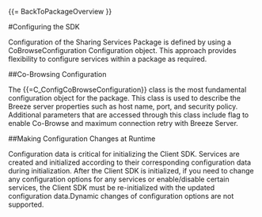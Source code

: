 {{= BackToPackageOverview }}

#Configuring the SDK

Configuration of the Sharing Services Package is defined by using a CoBrowseConfiguration Configuration object. This approach provides flexibility to configure services within a package as required.

##Co-Browsing Configuration

The {{=C_ConfigCoBrowseConfiguration}} class is the most fundamental configuration object for the package. This class is used to describe the Breeze server properties such as host name, port, and security policy. Additional parameters that are accessed through this class include flag to enable Co-Browse and maximum connection retry with Breeze Server.

##Making Configuration Changes at Runtime

Configuration data is critical for initializing the Client SDK. Services are created and initialized according to their corresponding configuration data during initialization.
After the Client SDK is initialized, if you need to change any configuration options for any services or enable/disable certain services, the Client SDK must be re-initialized with the updated configuration data.Dynamic changes of configuration options are not supported.
